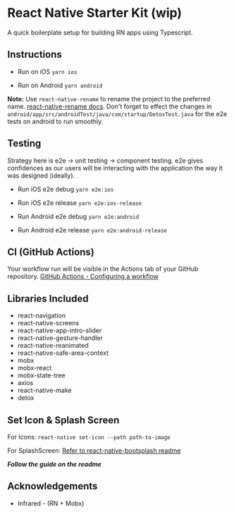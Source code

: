 # React Native Starter Kit (wip)
A quick boilerplate setup for building RN apps using Typescript.

## Instructions
- Run on iOS
```yarn ios```

- Run on Android
```yarn android```

**Note:** Use ```react-native-rename``` to rename the project to the preferred name. [react-native-rename docs](https://github.com/junedomingo/react-native-rename). Don't forget to effect the changes in ```android/app/src/androidTest/java/com/startup/DetoxTest.java``` for the e2e tests on android to run smoothly.

## Testing
Strategy here is e2e -> unit testing -> component testing. e2e gives confidences as our users will be interacting with the application the way it was designed (ideally).

- Run iOS e2e debug
```yarn e2e:ios```
- Run iOS e2e release
```yarn e2e:ios-release```

- Run Android e2e debug
```yarn e2e:android```
- Run Android e2e release
```yarn e2e:android-release```

## CI (GitHub Actions)
Your workflow run will be visible in the Actions tab of your GitHub repository.
[GitHub Actions - Configuring a workflow](https://help.github.com/en/actions/automating-your-workflow-with-github-actions/configuring-a-workflow)

## Libraries Included
- react-navigation
- react-native-screens
- react-native-app-intro-slider
- react-native-gesture-handler
- react-native-reanimated
- react-native-safe-area-context
- mobx
- mobx-react
- mobx-state-tree
- axios
- react-native-make
- detox

## Set Icon & Splash Screen
For Icons:
`react-native set-icon --path path-to-image`

For SplashScreen: 
[Refer to react-native-bootsplash readme](https://github.com/zoontek/react-native-bootsplash)

***Follow the guide on the readme***

## Acknowledgements
- Infrared - (RN + Mobx)
